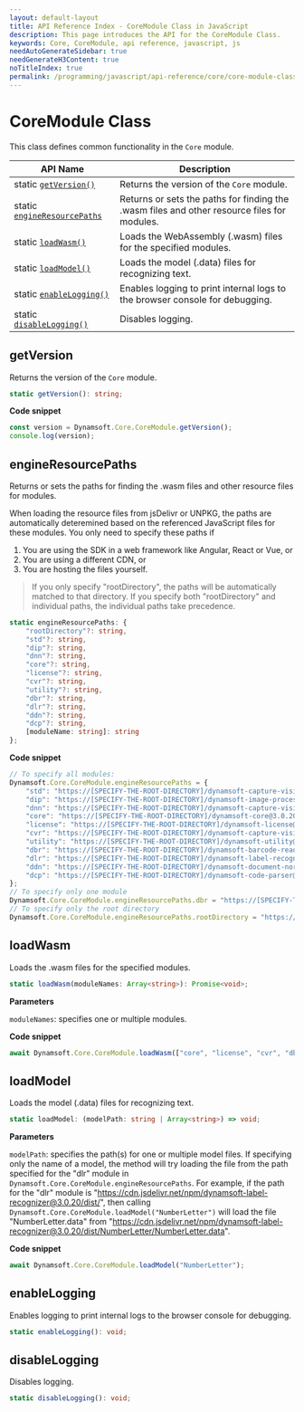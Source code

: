 ```yaml
---
layout: default-layout
title: API Reference Index - CoreModule Class in JavaScript
description: This page introduces the API for the CoreModule Class.
keywords: Core, CoreModule, api reference, javascript, js
needAutoGenerateSidebar: true
needGenerateH3Content: true
noTitleIndex: true
permalink: /programming/javascript/api-reference/core/core-module-class.html
---
```

<!--v3.0.20--Updated on 11/23/2023-->

# CoreModule Class

This class defines common functionality in the `Core` module.

| API Name                                             | Description                                                                                 |
| ---------------------------------------------------- | ------------------------------------------------------------------------------------------- |
| static [`getVersion()`](#getversion)                 | Returns the version of the `Core` module.                                                   |
| static [`engineResourcePaths`](#engineresourcepaths) | Returns or sets the paths for finding the .wasm files and other resource files for modules. |
| static [`loadWasm()`](#loadwasm)                     | Loads the WebAssembly (.wasm) files for the specified modules.                              |
| static [`loadModel()`](#loadmodel)                   | Loads the model (.data) files for recognizing text.                                         |
| static [`enableLogging()`](#enablelogging)           | Enables logging to print internal logs to the browser console for debugging.                |
| static [`disableLogging()`](#disablelogging)         | Disables logging.                                                                           |

## getVersion

Returns the version of the `Core` module.

```typescript
static getVersion(): string;
```

**Code snippet**

```javascript
const version = Dynamsoft.Core.CoreModule.getVersion();
console.log(version);
```

## engineResourcePaths

Returns or sets the paths for finding the .wasm files and other resource files for modules.

When loading the resource files from jsDelivr or UNPKG, the paths are automatically deteremined based on the referenced JavaScript files for these modules. You only need to specify these paths if

1. You are using the SDK in a web framework like Angular, React or Vue, or
2. You are using a different CDN, or
3. You are hosting the files yourself.

> If you only specify "rootDirectory", the paths will be automatically matched to that directory.
> If you specify both "rootDirectory" and individual paths, the individual paths take precedence.

```typescript
static engineResourcePaths: {
    "rootDirectory"?: string,
    "std"?: string, 
    "dip"?: string,
    "dnn"?: string,
    "core"?: string,
    "license"?: string,
    "cvr"?: string,
    "utility"?: string,
    "dbr"?: string,
    "dlr"?: string,
    "ddn"?: string,
    "dcp"?: string,
    [moduleName: string]: string
};
```

**Code snippet**

```javascript
// To specify all modules:
Dynamsoft.Core.CoreModule.engineResourcePaths = {
    "std": "https://[SPECIFY-THE-ROOT-DIRECTORY]/dynamsoft-capture-vision-std@1.0.0/dist/",
    "dip": "https://[SPECIFY-THE-ROOT-DIRECTORY]/dynamsoft-image-processing@2.0.20/dist/",
    "dnn": "https://[SPECIFY-THE-ROOT-DIRECTORY]/dynamsoft-capture-vision-dnn@1.0.0/dist/",
    "core": "https://[SPECIFY-THE-ROOT-DIRECTORY]/dynamsoft-core@3.0.20/dist/",
    "license": "https://[SPECIFY-THE-ROOT-DIRECTORY]/dynamsoft-license@3.0.20/dist/",
    "cvr": "https://[SPECIFY-THE-ROOT-DIRECTORY]/dynamsoft-capture-vision-router@2.0.20/dist/",
    "utility": "https://[SPECIFY-THE-ROOT-DIRECTORY]/dynamsoft-utility@1.0.20/dist/",
    "dbr": "https://[SPECIFY-THE-ROOT-DIRECTORY]/dynamsoft-barcode-reader@10.0.20/dist/"
    "dlr": "https://[SPECIFY-THE-ROOT-DIRECTORY]/dynamsoft-label-recognizer@3.0.20/dist/",
    "ddn": "https://[SPECIFY-THE-ROOT-DIRECTORY]/dynamsoft-document-normalizer@2.0.20/dist/"
    "dcp": "https://[SPECIFY-THE-ROOT-DIRECTORY]/dynamsoft-code-parser@2.0.20/dist/"
};
// To specify only one module
Dynamsoft.Core.CoreModule.engineResourcePaths.dbr = "https://[SPECIFY-THE-ROOT-DIRECTORY]/dynamsoft-barcode-reader@10.0.20/dist/";
// To specify only the root directory
Dynamsoft.Core.CoreModule.engineResourcePaths.rootDirectory = "https://[SPECIFY-THE-ROOT-DIRECTORY]";
```

## loadWasm

Loads the .wasm files for the specified modules.

```typescript
static loadWasm(moduleNames: Array<string>): Promise<void>;
```

**Parameters**

`moduleNames`: specifies one or multiple modules.

**Code snippet**

```javascript
await Dynamsoft.Core.CoreModule.loadWasm(["core", "license", "cvr", "dbr"]);
```

## loadModel

Loads the model (.data) files for recognizing text.

```typescript
static loadModel: (modelPath: string | Array<string>) => void;
```

**Parameters**

`modelPath`: specifies the path(s) for one or multiple model files. If specifying only the name of a model, the method will try loading the file from the path specified for the "dlr" module in `Dynamsoft.Core.CoreModule.engineResourcePaths`. For example, if the path for the "dlr" module is "https://cdn.jsdelivr.net/npm/dynamsoft-label-recognizer@3.0.20/dist/", then calling `Dynamsoft.Core.CoreModule.loadModel("NumberLetter")` will load the file "NumberLetter.data" from "https://cdn.jsdelivr.net/npm/dynamsoft-label-recognizer@3.0.20/dist/NumberLetter/NumberLetter.data".

**Code snippet**

```javascript
await Dynamsoft.Core.CoreModule.loadModel("NumberLetter");
```

## enableLogging

Enables logging to print internal logs to the browser console for debugging.

```typescript
static enableLogging(): void;
```

## disableLogging

Disables logging.

```typescript
static disableLogging(): void;
```

